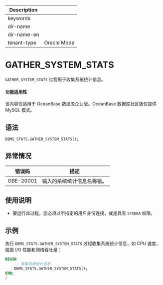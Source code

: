 | Description   |                 |
|---------------|-----------------|
| keywords      |                 |
| dir-name      |                 |
| dir-name-en   |                 |
| tenant-type   | Oracle Mode     |

# GATHER_SYSTEM_STATS

`GATHER_SYSTEM_STATS` 过程用于收集系统统计信息。

  <main id="notice" >
    <h4>功能适用性</h4>
    <p>该内容仅适用于 OceanBase 数据库企业版。OceanBase 数据库社区版仅提供 MySQL 模式。</p>
  </main>

## 语法

```sql
DBMS_STATS.GATHER_SYSTEM_STATS();
```

## 异常情况

|    错误码    |        描述     |
|-----------|------------------|
| OBE-20001 | 输入的系统统计信息名称错。 |

## 使用说明

* 要运行此过程，您必须以所指定的用户身份连接，或是具有 `SYSDBA` 权限。

## 示例

执行 `DBMS_STATS.GATHER_SYSTEM_STATS` 过程收集系统统计信息，如 CPU 速度、磁盘 I/O 性能和网络吞吐量：

```sql
BEGIN
    -- 收集系统统计信息
    DBMS_STATS.GATHER_SYSTEM_STATS();
END;
/
```
